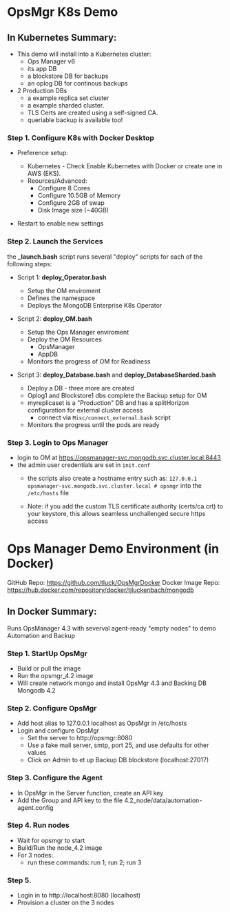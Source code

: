 # OpsMgr K8s Demo

## In Kubernetes Summary:

- This demo will install into a Kubernetes cluster:
  * Ops Manager v6 
  * its app DB
  * a blockstore DB for backups
  * an oplog DB for continous backups
- 2 Production DBs
  * a example replica set cluster
  * a example sharded cluster.
  * TLS Certs are created using a self-signed CA.
  * queriable backup is available too!
	  

### Step 1. Configure K8s with Docker Desktop
- Preference setup:
	* Kubernetes - Check Enable Kubernetes with Docker or create one in AWS (EKS).
	* Reources/Advanced: 
		* Configure 8 Cores
		* Configure 10.5GB of Memory
		* Configure 2GB of swap
		* Disk Image size (~40GB)
		
- Restart to enable new settings

### Step 2. Launch the Services
the **_launch.bash** script runs several "deploy" scripts for each of the following steps:

- Script 1: **deploy_Operator.bash**
	- Setup the OM enviroment
	- Defines the namespace
	- Deploys the MongoDB Enterprise K8s Operator

- Script 2: **deploy_OM.bash**
	- Setup the Ops Manager enviroment
  	- Deploy the OM Resources
  		- OpsManager
  		- AppDB 
  	- Monitors the progress of OM for Readiness

- Script 3: **deploy_Database.bash** and **deploy_DatabaseSharded.bash**
	- Deploy a DB - three more are created
	- Oplog1 and Blockstore1 dbs complete the Backup setup for OM
	- myreplicaset is a "Production" DB and has a splitHorizon configuration for external cluster access
		- connect via ```Misc/connect_external.bash``` script
	- Monitors the progress until the pods are ready
	
### Step 3. Login to Ops Manager
- login to OM at https://opsmanager-svc.mongodb.svc.cluster.local:8443 
- the admin user credentials are set in ```init.conf```
	- the scripts also create a hostname entry such as:
	```127.0.0.1       opsmanager-svc.mongodb.svc.cluster.local # opsmgr```
	into the ```/etc/hosts``` file

	- Note: if you add the custom TLS certificate authority (certs/ca.crt) to your keystore, this allows seamless unchallenged secure https access

# Ops Manager Demo Environment (in Docker)

GitHub Repo:             https://github.com/tluck/OpsMgrDocker
Docker Image Repo:     https://hub.docker.com/repository/docker/tjluckenbach/mongodb

## In Docker Summary:
Runs OpsManager 4.3 with severval agent-ready "empty nodes" to demo Automation and Backup

### Step 1. StartUp OpsMgr
- Build or pull the image
- Run the opsmgr_4.2 image
- Will create network mongo and install OpsMgr 4.3 and Backing DB Mongodb 4.2

### Step 2. Configure OpsMgr
- Add host alias to 127.0.0.1 localhost as OpsMgr in /etc/hosts
- Login and configure OpsMgr 
  - Set the server to http://opsmgr:8080
  - Use a fake mail server, smtp, port 25, and use defaults for other values
  - Click on Admin to et up Backup DB blockstore (localhost:27017)

### Step 3. Configure the Agent
- In OpsMgr in the Server function, create an API key
- Add the Group and API key to the file 4.2_node/data/automation-agent.config

### Step 4. Run nodes
- Wait for opsmgr to start
- Build/Run the node_4.2 image
- For 3 nodes: 
    - run these commands: run 1; run 2; run 3

### Step 5.
- Login in to http://localhost:8080 (localhost)
- Provision a cluster on the 3 nodes
